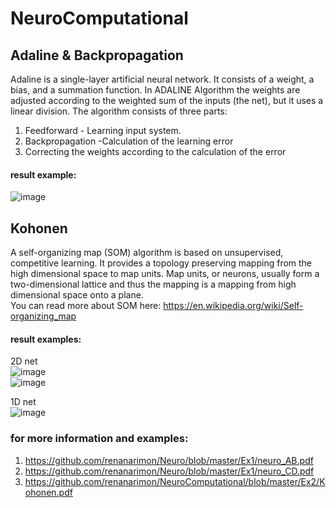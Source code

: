 # NeuroComputational
## Adaline & Backpropagation
Adaline is a single-layer artificial neural network. It consists of a weight, a 
bias, and a summation function.
In ADALINE Algorithm the weights are adjusted according to the weighted 
sum of the inputs (the net), but it uses a linear division.
The algorithm consists of three parts:
1. Feedforward - Learning input system.
2. Backpropagation -Calculation of the learning error 
3. Correcting the weights according to the calculation of the error

#### result example: <br/>
![image](https://user-images.githubusercontent.com/77155986/203385927-f1c1ae34-50a4-4bbc-aff2-0ce1c18e1f13.png)


## Kohonen
A self-organizing map (SOM) algorithm is based on unsupervised, competitive learning. It
provides a topology preserving mapping from the high dimensional space to map
units. Map units, or neurons, usually form a two-dimensional lattice and thus the
mapping is a mapping from high dimensional space onto a plane.<br/>
You can read more about SOM here: https://en.wikipedia.org/wiki/Self-organizing_map<br/>

#### result examples:<br/>
2D net<br/>
![image](https://user-images.githubusercontent.com/77155986/203386515-740f1f50-aad0-4b87-8c73-41537dfd5bcb.png) <br/>
![image](https://user-images.githubusercontent.com/77155986/203387075-4ae53b1c-cc3d-4d3e-855e-da2ec8ef560f.png) 

1D net<br/>
![image](https://user-images.githubusercontent.com/77155986/203386577-8b1e4ded-de8e-4c07-9f4f-3f46ba60c5fb.png)

### for more information and examples:
1. https://github.com/renanarimon/Neuro/blob/master/Ex1/neuro_AB.pdf
2. https://github.com/renanarimon/Neuro/blob/master/Ex1/neuro_CD.pdf
3. https://github.com/renanarimon/NeuroComputational/blob/master/Ex2/Kohonen.pdf
